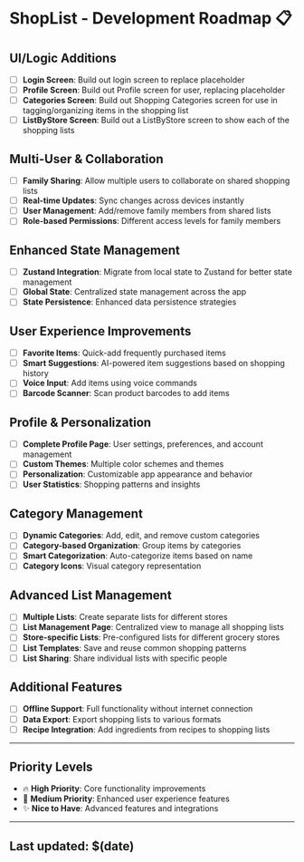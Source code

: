 # ShopList - Development Roadmap 📋

## UI/Logic Additions

- [ ] **Login Screen**: Build out login screen to replace placeholder
- [ ] **Profile Screen**: Build out Profile screen for user, replacing placeholder
- [ ] **Categories Screen**: Build out Shopping Categories screen for use in tagging/organizing items in the shopping list
- [ ] **ListByStore Screen**: Build out a ListByStore screen to show each of the shopping lists

## Multi-User & Collaboration

- [ ] **Family Sharing**: Allow multiple users to collaborate on shared shopping lists
- [ ] **Real-time Updates**: Sync changes across devices instantly
- [ ] **User Management**: Add/remove family members from shared lists
- [ ] **Role-based Permissions**: Different access levels for family members

## Enhanced State Management

- [ ] **Zustand Integration**: Migrate from local state to Zustand for better state management
- [ ] **Global State**: Centralized state management across the app
- [ ] **State Persistence**: Enhanced data persistence strategies

## User Experience Improvements

- [ ] **Favorite Items**: Quick-add frequently purchased items
- [ ] **Smart Suggestions**: AI-powered item suggestions based on shopping history
- [ ] **Voice Input**: Add items using voice commands
- [ ] **Barcode Scanner**: Scan product barcodes to add items

## Profile & Personalization

- [ ] **Complete Profile Page**: User settings, preferences, and account management
- [ ] **Custom Themes**: Multiple color schemes and themes
- [ ] **Personalization**: Customizable app appearance and behavior
- [ ] **User Statistics**: Shopping patterns and insights

## Category Management

- [ ] **Dynamic Categories**: Add, edit, and remove custom categories
- [ ] **Category-based Organization**: Group items by categories
- [ ] **Smart Categorization**: Auto-categorize items based on name
- [ ] **Category Icons**: Visual category representation

## Advanced List Management

- [ ] **Multiple Lists**: Create separate lists for different stores
- [ ] **List Management Page**: Centralized view to manage all shopping lists
- [ ] **Store-specific Lists**: Pre-configured lists for different grocery stores
- [ ] **List Templates**: Save and reuse common shopping patterns
- [ ] **List Sharing**: Share individual lists with specific people

## Additional Features

- [ ] **Offline Support**: Full functionality without internet connection
- [ ] **Data Export**: Export shopping lists to various formats
- [ ] **Recipe Integration**: Add ingredients from recipes to shopping lists

---

## Priority Levels

- 🔥 **High Priority**: Core functionality improvements
- 🚀 **Medium Priority**: Enhanced user experience features
- ✨ **Nice to Have**: Advanced features and integrations

---

## Last updated: $(date)
